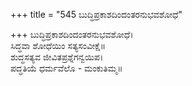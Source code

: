 +++
title = "545 ಬುದ್ಧಿಪ್ರಕಾಶದಿಂದಂತರನುಭವಶೋಧೆ"

+++
ಬುದ್ಧಿಪ್ರಕಾಶದಿಂದಂತರನುಭವಶೋಧೆ।  
ಸಿದ್ಧವಾ ಶೋಧೆಯಿಂ ಸತ್ಯಸಂವೀಕ್ಷೆ॥  
ಶುದ್ಧಸತ್ಯವ ಜೀವಿತಪ್ರಶ್ನೆಗನ್ವಯಿಪ।  
ಪದ್ಧತಿಯೆ ಧರ್ಮವೆಲೊ - ಮಂಕುತಿಮ್ಮ॥  
